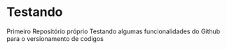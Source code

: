 # Testando
Primeiro Repositório próprio
Testando algumas funcionalidades do Github para o versionamento de codigos

